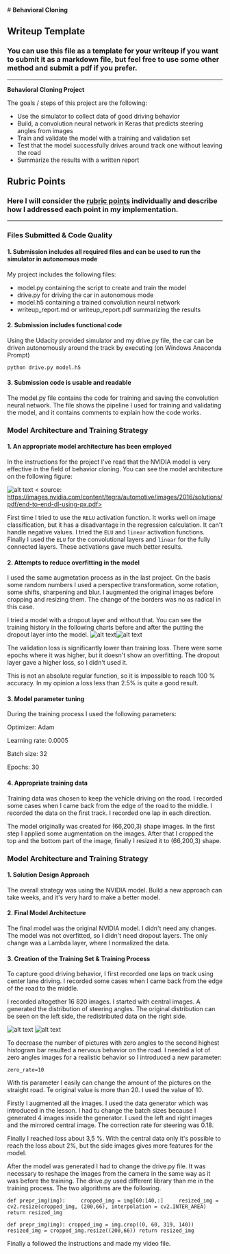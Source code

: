 ﻿﻿# **Behavioral Cloning** 

## Writeup Template

### You can use this file as a template for your writeup if you want to submit it as a markdown file, but feel free to use some other method and submit a pdf if you prefer.

---

**Behavioral Cloning Project**

The goals / steps of this project are the following:
* Use the simulator to collect data of good driving behavior
* Build, a convolution neural network in Keras that predicts steering angles from images
* Train and validate the model with a training and validation set
* Test that the model successfully drives around track one without leaving the road
* Summarize the results with a written report


[//]: # "Image References"

[image1]: ./writeup/image1.png "Model architecture"
[image2]: ./writeup/image2.png "History without dropout"
[image3]: ./writeup/image3.png "History with dropout"
[image4]: ./writeup/image4.png "Original distribution"
[image5]: ./writeup/image5.png "Redistributed data"


## Rubric Points
### Here I will consider the [rubric points](https://review.udacity.com/#!/rubrics/432/view) individually and describe how I addressed each point in my implementation.  

---
### Files Submitted & Code Quality

#### 1. Submission includes all required files and can be used to run the simulator in autonomous mode

My project includes the following files:
* model.py containing the script to create and train the model
* drive.py for driving the car in autonomous mode
* model.h5 containing a trained convolution neural network 
* writeup_report.md or writeup_report.pdf summarizing the results

#### 2. Submission includes functional code
Using the Udacity provided simulator and my drive.py file, the car can be driven autonomously around the track by executing (on Windows Anaconda Prompt)

```
python drive.py model.h5
```

#### 3. Submission code is usable and readable

The model.py file contains the code for training and saving the convolution neural network. The file shows the pipeline I used for training and validating the model, and it contains comments to explain how the code works.

### Model Architecture and Training Strategy

#### 1. An appropriate model architecture has been employed

In the instructions for the project I've read that the NVIDIA model is very effective in the field of behavior cloning. You can see the model architecture on the following figure:

![alt text][image1]
< source: https://images.nvidia.com/content/tegra/automotive/images/2016/solutions/pdf/end-to-end-dl-using-px.pdf>

First time I tried to use the `RELU` activation function. It works well on image classification, but it has a disadvantage in the regression calculation. It can't handle negative values. I tried the `ELU` and `linear` activation functions. Finally I used the `ELU` for the convolutional layers and `linear` for the fully connected layers. These activations gave much better results. 



#### 2. Attempts to reduce overfitting in the model

I used the same augmetation process as in the last project. On the basis some random numbers I used a perspective transformation, some rotation, some shifts, sharpening and blur. I augmented the original images before cropping and resizing them. The change of the borders was no as radical in this case.

I tried a model with a dropout layer and without that. You can see the training history in the following charts before and after the putting the dropout layer into the model. 
![alt text][image2]![alt text][image3]

The validation loss is significantly lower than training loss. There were some epochs where it was higher, but it doesn't show an overfitting. The dropout layer gave a higher loss, so I didn't used it.

This is not an absolute regular function, so it is impossible to reach 100 % accuracy. In my opinion a loss less than 2.5% is quite a good result.


#### 3. Model parameter tuning

During the training process I used the following parameters:

Optimizer: Adam

Learning rate: 0.0005

Batch size: 32

Epochs: 30

#### 4. Appropriate training data

Training data was chosen to keep the vehicle driving on the road. I recorded some cases when I came back from the edge of the road to the middle. I recorded the data on the first track. I recorded one lap in each direction.

The model originally was created for (66,200,3) shape images. In the first step I  applied some augmentation on the images. After that I cropped the top and the bottom part of the image, finally I resized it to (66,200,3) shape.

### Model Architecture and Training Strategy

#### 1. Solution Design Approach

The overall strategy was using the NVIDIA model. Build a new approach can take weeks, and it's very hard to make a better model.

#### 2. Final Model Architecture

The final model was the original NVIDIA model. I didn't need any changes. The model was not overfitted, so I didn't need dropout layers. The only change was a Lambda layer, where I normalized the data.



#### 3. Creation of the Training Set & Training Process

To capture good driving behavior, I first recorded one laps on track using center lane driving. I recorded some cases when I came back from the edge of the road to the middle.

I recorded altogether 16 820 images. I started with central images. A generated the distribution of steering angles. The original distribution can be seen on the left side, the redistributed data on the right side.

![alt text][image4] ![alt text][image5]

To decrease the number of pictures with zero angles to the second highest histogram bar resulted a nervous behavior on the road. I needed a lot of zero angles images for a realistic behavior so I introduced a new parameter:

    zero_rate=10

With tis parameter I easily can change the amount of the pictures on the straight road. Te original value is more than 20. I used the value of 10.

Firstly I augmented all the images. I used the data generator which was introduced in the lesson. I had tu change the batch sizes because I generated 4 images inside the generator. I used the left and right images and the mirrored central image. The correction rate for steering was 0.18.

Finally I reached loss about 3,5 %. With the central data only it's possible to reach the loss about 2%, but the side images gives more features for the model. 

After the model was generated I had to change the drive.py file. It was necessary to reshape the images from the camera in the same way as it was before the training. The drive.py used different library than me in the training process. The two algorithms are the following.

`
def prepr_img(img):
​    cropped_img = img[60:140,:]
​    resized_img = cv2.resize(cropped_img, (200,66), interpolation = cv2.INTER_AREA)
​    return resized_img
`



`
def prepr_img(img):
    cropped_img = img.crop((0, 60, 319, 140))
    resized_img = cropped_img.resize((200,66))
    return resized_img
`

Finally a followed the instructions and made my video file.

